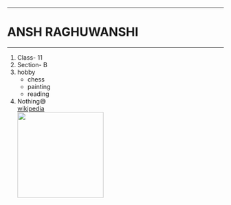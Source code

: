 <hr />
<h1> ANSH RAGHUWANSHI</h1>
<hr />
<ol>
   <li>Class- 11</li>
   <li>Section- B</li>
   <li>hobby
   <ul>
      <li>chess</li>
      <li>painting</li>
      <li>reading</li>
   </ul>
   </li>   
   <li>Nothing😅</li>
   <a href="https://www.wikipedia.org/">wikipedia</a>
<br />  <img src="https://cdn.spacetelescope.org/archives/images/screen/heic0611b.jpg" width="200" height="200"/>
</ol>

